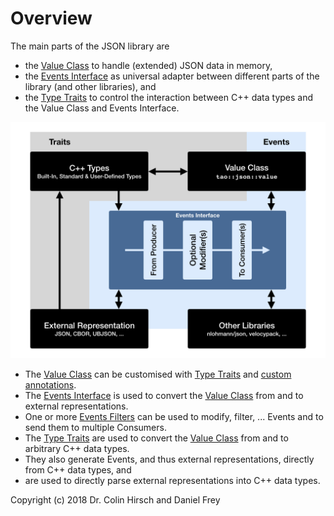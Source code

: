 # Overview

The main parts of the JSON library are

* the [Value Class](Value-Class.md) to handle (extended) JSON data in memory,
* the [Events Interface](Events-Interface.md) as universal adapter between different parts of the library (and other libraries), and
* the [Type Traits](Type-Traits.md) to control the interaction between C++ data types and the Value Class and Events Interface.

![Overview](Overview.png)

* The [Value Class](Value-Class.md) can be customised with [Type Traits](Type-Traits.md) and [custom annotations](Advanced-Use-Cases.md#custom-value-annotations).
* The [Events Interface](Events-Interface.md) is used to convert the [Value Class](Value-Class.md) from and to external representations.
* One or more [Events Filters](Events-Interface.md#included-filters) can be used to modify, filter, ... Events and to send them to multiple Consumers.
* The [Type Traits](Type-Traits.md) are used to convert the [Value Class](Value-Class.md) from and to arbitrary C++ data types.
* They also generate Events, and thus external representations, directly from C++ data types, and
* are used to directly parse external representations into C++ data types.

Copyright (c) 2018 Dr. Colin Hirsch and Daniel Frey
